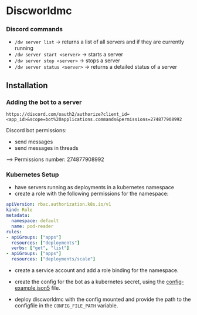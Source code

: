 # Discworldmc


### Discord commands

- `/dw server list` -> returns a list of all servers and if they are currently running
- `/dw server start <server>` -> starts a server
- `/dw server stop <server>` -> stops a server
- `/dw server status <server>` -> returns a detailed status of a server


## Installation

### Adding the bot to a server

```
https://discord.com/oauth2/authorize?client_id=<app_id>&scope=bot%20applications.commands&permissions=274877908992
```

Discord bot permissions:
- send messages
- send messages in threads

--> Permissions number: 274877908992


### Kubernetes Setup

- have servers running as deployments in a kubernetes namespace
- create a role with the following permissions for the namespace:


```yaml
apiVersion: rbac.authorization.k8s.io/v1
kind: Role
metadata:
  namespace: default
  name: pod-reader
rules:
- apiGroups: ["apps"]
  resources: ["deployments"]
  verbs: ["get", "list"]
- apiGroups: ["apps"]
  resources: ["deployments/scale"]
```

- create a service account and add a role binding for the namespace.

- create the config for the bot as a kubernetes secret, using the [config-example.json5](config-example.json5) file.

- deploy discworldmc with the config mounted and provide the path to the configfile in the `CONFIG_FILE_PATH` variable.